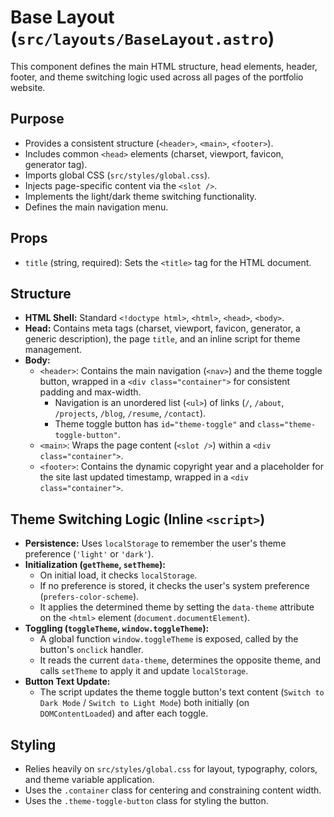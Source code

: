 # Base Layout (`src/layouts/BaseLayout.astro`)

This component defines the main HTML structure, head elements, header, footer, and theme switching logic used across all pages of the portfolio website.

## Purpose

*   Provides a consistent structure (`<header>`, `<main>`, `<footer>`).
*   Includes common `<head>` elements (charset, viewport, favicon, generator tag).
*   Imports global CSS (`src/styles/global.css`).
*   Injects page-specific content via the `<slot />`.
*   Implements the light/dark theme switching functionality.
*   Defines the main navigation menu.

## Props

*   `title` (string, required): Sets the `<title>` tag for the HTML document.

## Structure

*   **HTML Shell:** Standard `<!doctype html>`, `<html>`, `<head>`, `<body>`.
*   **Head:** Contains meta tags (charset, viewport, favicon, generator, a generic description), the page `title`, and an inline script for theme management.
*   **Body:**
    *   `<header>`: Contains the main navigation (`<nav>`) and the theme toggle button, wrapped in a `<div class="container">` for consistent padding and max-width.
        *   Navigation is an unordered list (`<ul>`) of links (`/`, `/about`, `/projects`, `/blog`, `/resume`, `/contact`).
        *   Theme toggle button has `id="theme-toggle"` and `class="theme-toggle-button"`.
    *   `<main>`: Wraps the page content (`<slot />`) within a `<div class="container">`.
    *   `<footer>`: Contains the dynamic copyright year and a placeholder for the site last updated timestamp, wrapped in a `<div class="container">`.

## Theme Switching Logic (Inline `<script>`)

*   **Persistence:** Uses `localStorage` to remember the user's theme preference (`'light'` or `'dark'`).
*   **Initialization (`getTheme`, `setTheme`):**
    *   On initial load, it checks `localStorage`.
    *   If no preference is stored, it checks the user's system preference (`prefers-color-scheme`).
    *   It applies the determined theme by setting the `data-theme` attribute on the `<html>` element (`document.documentElement`).
*   **Toggling (`toggleTheme`, `window.toggleTheme`):**
    *   A global function `window.toggleTheme` is exposed, called by the button's `onclick` handler.
    *   It reads the current `data-theme`, determines the opposite theme, and calls `setTheme` to apply it and update `localStorage`.
*   **Button Text Update:**
    *   The script updates the theme toggle button's text content (`Switch to Dark Mode` / `Switch to Light Mode`) both initially (on `DOMContentLoaded`) and after each toggle.

## Styling

*   Relies heavily on `src/styles/global.css` for layout, typography, colors, and theme variable application.
*   Uses the `.container` class for centering and constraining content width.
*   Uses the `.theme-toggle-button` class for styling the button.